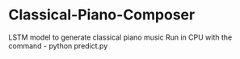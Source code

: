 # Classical-Piano-Composer
LSTM model to generate classical piano music
Run in CPU with the command - python predict.py

